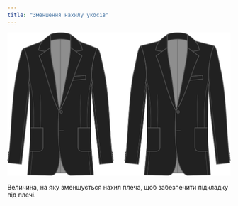 ```yaml
---
title: "Зменшення нахилу укосів"
---
```


![Зменшення нахилу укосів](shoulderslopereduction.svg)

Величина, на яку зменшується нахил плеча, щоб забезпечити підкладку під плечі.




